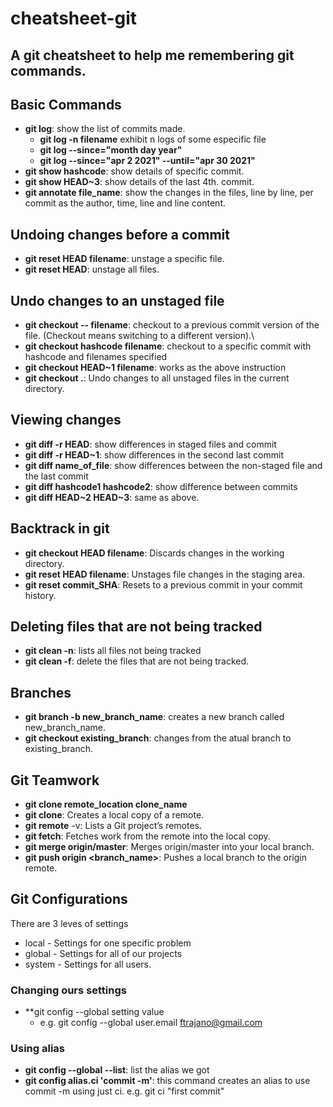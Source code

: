 # cheatsheet-git
A git cheatsheet to help me remembering git commands.
---
## Basic Commands
+ **git log**: show the list of commits made.
  + **git log -n filename** exhibit n logs of some especific file
  + **git log --since="month day year"**
  + **git log --since="apr 2 2021" --until="apr 30 2021"**
+ **git show hashcode**: show details of specific commit.
+ **git show HEAD~3**: show details of the last 4th. commit.
+ **git annotate file_name**: show the changes in the files, line by line, per commit as the author, time, line and line content.

## Undoing changes before a commit
+ **git reset HEAD filename**: unstage a specific file. 
+ **git reset HEAD**: unstage all files.

## Undo changes to an unstaged file
* **git checkout -- filename**: checkout to a previous commit version of the file. (Checkout means switching to a different version).\
* **git checkout hashcode filename**: checkout to a specific commit with hashcode and filenames specified
* **git checkout HEAD~1 filename**: works as the above instruction
* **git checkout .**: Undo changes to all unstaged files in the current directory.


## Viewing changes
* **git diff -r HEAD**: show differences in staged files and commit
* **git diff -r HEAD~1**: show differences in the second last commit
* **git diff name_of_file**: show differences between the non-staged file and the last commit
* **git diff hashcode1 hashcode2**: show difference between commits
* **git diff HEAD\~2 HEAD\~3**: same as above.

## Backtrack in git
* **git checkout HEAD filename**: Discards changes in the working directory.
* **git reset HEAD filename**: Unstages file changes in the staging area.
* **git reset commit_SHA**: Resets to a previous commit in your commit history.

## Deleting files that are not being tracked
* **git clean -n**: lists all files not being tracked
* **git clean -f**: delete the files that are not being tracked.


## Branches
* **git branch -b new_branch_name**: creates a new branch called new_branch_name.
* **git checkout existing_branch**: changes from the atual branch to existing_branch.


## Git Teamwork
* **git clone remote_location clone_name**
* **git clone**: Creates a local copy of a remote.
* **git remote** -v: Lists a Git project’s remotes.
* **git fetch**: Fetches work from the remote into the local copy.
* **git merge origin/master**: Merges origin/master into your local branch.
* **git push origin <branch_name>**: Pushes a local branch to the origin remote.


## Git Configurations
There are 3 leves of settings
* local - Settings for one specific problem 
* global - Settings for all of our projects
* system - Settings for all users.
### Changing ours settings
* **git config --global setting value
  * e.g. git config --global user.email ftrajano@gmail.com
### Using alias
* **git config --global --list**: list the alias we got
* **git config alias.ci 'commit -m'**: this command creates an alias to use commit -m using just ci. e.g. git ci "first commit"
  
